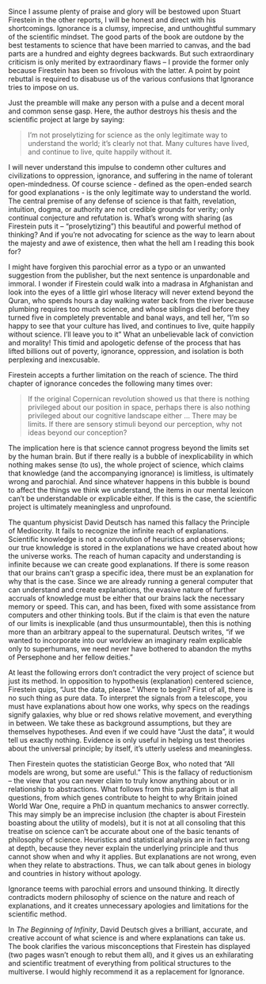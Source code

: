 

Since I assume plenty of praise and glory will be bestowed upon Stuart Firestein in the other reports, I will be honest and direct with his shortcomings. Ignorance is a clumsy, imprecise, and unthoughtful summary of the scientific mindset. The good parts of the book are outdone by the best testaments to science that have been married to canvas, and the bad parts are a hundred and eighty degrees backwards. But such extraordinary criticism is only merited by extraordinary flaws – I provide the former only because Firestein has been so frivolous with the latter. A point by point rebuttal is required to disabuse us of the various confusions that Ignorance tries to impose on us.

Just the preamble will make any person with a pulse and a decent moral and common sense gasp. Here, the author destroys his thesis and the scientific project at large by saying:

>
> I’m not proselytizing for science as the only legitimate way to understand the world; it’s clearly not that. Many cultures have lived, and continue to live, quite happily without it.
>

I will never understand this impulse to condemn other cultures and civilizations to oppression, ignorance, and suffering in the name of tolerant open-mindedness. Of course science - defined as the open-ended search for good explanations - is the only legitimate way to understand the world. The central premise of any defense of science is that faith, revelation, intuition, dogma, or authority are not credible grounds for verity; only continual conjecture and refutation is. What’s wrong with sharing (as Firestein puts it – “proselytizing”) this beautiful and powerful method of thinking? And if you’re not advocating for science as the way to learn about the majesty and awe of existence, then what the hell am I reading this book for?

I might have forgiven this parochial error as a typo or an unwanted suggestion from the publisher, but the next sentence is unpardonable and immoral. I wonder if Firestein could walk into a madrasa in Afghanistan and look into the eyes of a little girl whose literacy will never extend beyond the Quran, who spends hours a day walking water back from the river because plumbing requires too much science, and whose siblings died before they turned five in completely preventable and banal ways, and tell her, “I’m so happy to see that your culture has lived, and continues to live, quite happily without science. I’ll leave you to it” What an unbelievable lack of conviction and morality! This timid and apologetic defense of the process that has lifted billions out of poverty, ignorance, oppression, and isolation is both perplexing and inexcusable.

Firestein accepts a further limitation on the reach of science. The third chapter of ignorance concedes the following many times over: 

> If the original Copernican revolution showed us that there is nothing privileged about our position in space, perhaps there is also nothing privileged about our cognitive landscape either … There may be limits. If there are sensory stimuli beyond our perception, why not ideas beyond our conception?

The implication here is that science cannot progress beyond the limits set by the human brain. But if there really is a bubble of inexplicability in which nothing makes sense (to us), the whole project of science, which claims that knowledge (and the accompanying ignorance) is limitless, is ultimately wrong and parochial. And since whatever happens in this bubble is bound to affect the things we think we understand, the items in our mental lexicon can’t be understandable or explicable either. If this is the case, the scientific project is ultimately meaningless and unprofound. 

The quantum physicist David Deutsch has named this fallacy the Principle of Mediocrity. It fails to recognize the infinite reach of explanations. Scientific knowledge is not a convolution of heuristics and observations; our true knowledge is stored in the explanations we have created about how the universe works. The reach of human capacity and understanding is infinite because we can create good explanations. If there is some reason that our brains can’t grasp a specific idea, there must be an explanation for why that is the case. Since we are already running a general computer that can understand and create explanations, the evasive nature of further accruals of knowledge must be either that our brains lack the necessary memory or speed. This can, and has been, fixed with some assistance from computers and other thinking tools. But if the claim is that even the nature of our limits is inexplicable (and thus unsurmountable), then this is nothing more than an arbitrary appeal to the supernatural. Deutsch writes, “if we wanted to incorporate into our worldview an imaginary realm explicable only to superhumans, we need never have bothered to abandon the myths of Persephone and her fellow deities.”

At least the following errors don’t contradict the very project of science but just its method. In opposition to hypothesis (explanation) centered science, Firestein quips, “Just the data, please.” Where to begin? First of all, there is no such thing as pure data. To interpret the signals from a telescope, you must have explanations about how one works, why specs on the readings signify galaxies, why blue or red shows relative movement, and everything in between. We take these as background assumptions, but they are themselves hypotheses. And even if we could have “Just the data”, it would tell us exactly nothing. Evidence is only useful in helping us test theories about the universal principle; by itself, it’s utterly useless and meaningless.

Then Firestein quotes the statistician George Box, who noted that “All models are wrong, but some are useful.” This is the fallacy of reductionism – the view that you can never claim to truly know anything about or in relationship to abstractions. What follows from this paradigm is that all questions, from which genes contribute to height to why Britain joined World War One, require a PhD in quantum mechanics to answer correctly. This may simply be an imprecise inclusion (the chapter is about Firestein boasting about the utility of models), but it is not at all consoling that this treatise on science can’t be accurate about one of the basic tenants of philosophy of science. Heuristics and statistical analysis are in fact wrong at depth, because they never explain the underlying principle and thus cannot show when and why it applies. But explanations are not wrong, even when they relate to abstractions. Thus, we can talk about genes in biology and countries in history without apology.

Ignorance teems with parochial errors and unsound thinking. It directly contradicts modern philosophy of science on the nature and reach of explanations, and it creates unnecessary apologies and limitations for the scientific method. 

In *The Beginning of Infinity*, David Deutsch gives a brilliant, accurate, and creative account of what science is and where explanations can take us. The book clarifies the various misconceptions that Firestein has displayed (two pages wasn’t enough to rebut them all), and it gives us an exhilarating and scientific treatment of everything from political structures to the multiverse. I would highly recommend it as a replacement for Ignorance. 
